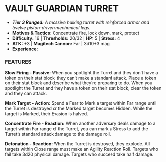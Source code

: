 # VAULT GUARDIAN TURRET

- ***Tier 3 Ranged:*** *A massive hulking turret with reinforced armor and twelve piston-driven mechanical legs.*
- **Motives & Tactics:** Concentrate fire, lock down, mark, protect
- **Difficulty:** 16 | **Thresholds:** 20/32 | **HP:** 5 | **Stress:** 4
- **ATK:** +3 | **Magitech Cannon:** Far | 3d10+3 mag
- **Experience:** 

### FEATURES

**Slow Firing - Passive:** When you spotlight the Turret and they don’t have a token on their stat block, they can’t make a standard attack. Place a token on their stat block and describe what they’re preparing to do. When you spotlight the Turret and they have a token on their stat block, clear the token and they can attack.

**Mark Target - Action:** Spend a Fear to Mark a target within Far range until the Turret is destroyed or the Marked target becomes Hidden. While the target is Marked, their Evasion is halved.

**Concentrate Fire - Reaction:** When another adversary deals damage to a target within Far range of the Turret, you can mark a Stress to add the Turret’s standard attack damage to the damage roll.

**Detonation - Reaction:** When the Turret is destroyed, they explode. All targets within Close range must make an Agility Reaction Roll. Targets who fail take 3d20 physical damage. Targets who succeed take half damage.

